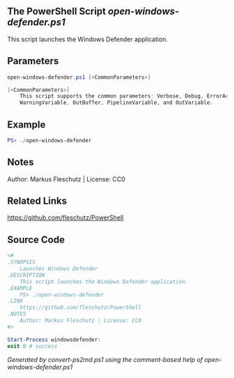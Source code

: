 ## The PowerShell Script *open-windows-defender.ps1*

This script launches the Windows Defender application.

## Parameters
```powershell
open-windows-defender.ps1 [<CommonParameters>]

[<CommonParameters>]
    This script supports the common parameters: Verbose, Debug, ErrorAction, ErrorVariable, WarningAction, 
    WarningVariable, OutBuffer, PipelineVariable, and OutVariable.
```

## Example
```powershell
PS> ./open-windows-defender

```

## Notes
Author: Markus Fleschutz | License: CC0

## Related Links
https://github.com/fleschutz/PowerShell

## Source Code
```powershell
<#
.SYNOPSIS
	Launches Windows Defender
.DESCRIPTION
	This script launches the Windows Defender application.
.EXAMPLE
	PS> ./open-windows-defender
.LINK
	https://github.com/fleschutz/PowerShell
.NOTES
	Author: Markus Fleschutz | License: CC0
#>

Start-Process windowsdefender:
exit 0 # success
```

*Generated by convert-ps2md.ps1 using the comment-based help of open-windows-defender.ps1*
